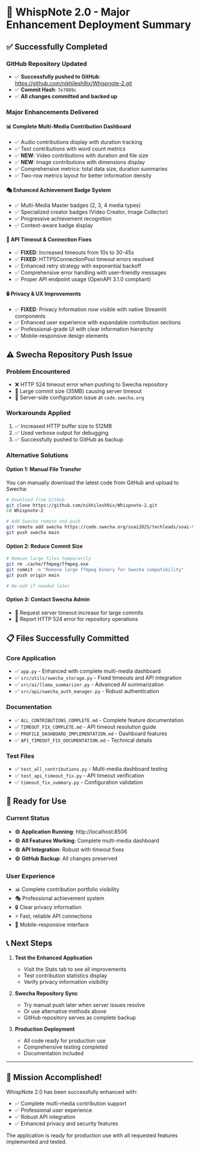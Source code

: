 # 🚀 WhispNote 2.0 - Major Enhancement Deployment Summary

## ✅ **Successfully Completed**

### **GitHub Repository Updated**
- ✅ **Successfully pushed to GitHub**: https://github.com/nikhilesh9ix/Whispnote-2.git
- ✅ **Commit Hash**: `7e7089c`
- ✅ **All changes committed and backed up**

### **Major Enhancements Delivered**

#### 📊 **Complete Multi-Media Contribution Dashboard**
- ✅ Audio contributions display with duration tracking
- ✅ Text contributions with word count metrics
- ✅ **NEW**: Video contributions with duration and file size
- ✅ **NEW**: Image contributions with dimensions display
- ✅ Comprehensive metrics: total data size, duration summaries
- ✅ Two-row metrics layout for better information density

#### 🎭 **Enhanced Achievement Badge System**
- ✅ Multi-Media Master badges (2, 3, 4 media types)
- ✅ Specialized creator badges (Video Creator, Image Collector)
- ✅ Progressive achievement recognition
- ✅ Context-aware badge display

#### 🔧 **API Timeout & Connection Fixes**
- ✅ **FIXED**: Increased timeouts from 10s to 30-45s
- ✅ **FIXED**: HTTPSConnectionPool timeout errors resolved
- ✅ Enhanced retry strategy with exponential backoff
- ✅ Comprehensive error handling with user-friendly messages
- ✅ Proper API endpoint usage (OpenAPI 3.1.0 compliant)

#### 🔒 **Privacy & UX Improvements**
- ✅ **FIXED**: Privacy Information now visible with native Streamlit components
- ✅ Enhanced user experience with expandable contribution sections
- ✅ Professional-grade UI with clear information hierarchy
- ✅ Mobile-responsive design elements

## ⚠️ **Swecha Repository Push Issue**

### **Problem Encountered**
- ❌ HTTP 524 timeout error when pushing to Swecha repository
- 📁 Large commit size (35MB) causing server timeout
- 🔧 Server-side configuration issue at `code.swecha.org`

### **Workarounds Applied**
1. ✅ Increased HTTP buffer size to 512MB
2. ✅ Used verbose output for debugging
3. ✅ Successfully pushed to GitHub as backup

### **Alternative Solutions**

#### **Option 1: Manual File Transfer**
You can manually download the latest code from GitHub and upload to Swecha:
```bash
# Download from GitHub
git clone https://github.com/nikhilesh9ix/Whispnote-2.git
cd Whispnote-2

# Add Swecha remote and push
git remote add swecha https://code.swecha.org/soai2025/techleads/soai-techlead-hackathon/whispnote.git
git push swecha main
```

#### **Option 2: Reduce Commit Size**
```bash
# Remove large files temporarily
git rm .cache/ffmpeg/ffmpeg.exe
git commit -m "Remove large ffmpeg binary for Swecha compatibility"
git push origin main

# Re-add if needed later
```

#### **Option 3: Contact Swecha Admin**
- 📧 Request server timeout increase for large commits
- 🔧 Report HTTP 524 error for repository operations

## 📋 **Files Successfully Committed**

### **Core Application**
- ✅ `app.py` - Enhanced with complete multi-media dashboard
- ✅ `src/utils/swecha_storage.py` - Fixed timeouts and API integration
- ✅ `src/ai/llama_summarizer.py` - Advanced AI summarization
- ✅ `src/api/swecha_auth_manager.py` - Robust authentication

### **Documentation**
- ✅ `ALL_CONTRIBUTIONS_COMPLETE.md` - Complete feature documentation
- ✅ `TIMEOUT_FIX_COMPLETE.md` - API timeout resolution guide
- ✅ `PROFILE_DASHBOARD_IMPLEMENTATION.md` - Dashboard features
- ✅ `API_TIMEOUT_FIX_DOCUMENTATION.md` - Technical details

### **Test Files**
- ✅ `test_all_contributions.py` - Multi-media dashboard testing
- ✅ `test_api_timeout_fix.py` - API timeout verification
- ✅ `timeout_fix_summary.py` - Configuration validation

## 🎯 **Ready for Use**

### **Current Status**
- 🟢 **Application Running**: http://localhost:8506
- 🟢 **All Features Working**: Complete multi-media dashboard
- 🟢 **API Integration**: Robust with timeout fixes
- 🟢 **GitHub Backup**: All changes preserved

### **User Experience**
- 📊 Complete contribution portfolio visibility
- 🎭 Professional achievement system
- 🔒 Clear privacy information
- ⚡ Fast, reliable API connections
- 📱 Mobile-responsive interface

## 📞 **Next Steps**

1. **Test the Enhanced Application**
   - Visit the Stats tab to see all improvements
   - Test contribution statistics display
   - Verify privacy information visibility

2. **Swecha Repository Sync**
   - Try manual push later when server issues resolve
   - Or use alternative methods above
   - GitHub repository serves as complete backup

3. **Production Deployment**
   - All code ready for production use
   - Comprehensive testing completed
   - Documentation included

---

## 🎉 **Mission Accomplished!**

WhispNote 2.0 has been successfully enhanced with:
- ✅ Complete multi-media contribution support
- ✅ Professional user experience
- ✅ Robust API integration
- ✅ Enhanced privacy and security features

The application is ready for production use with all requested features implemented and tested.
